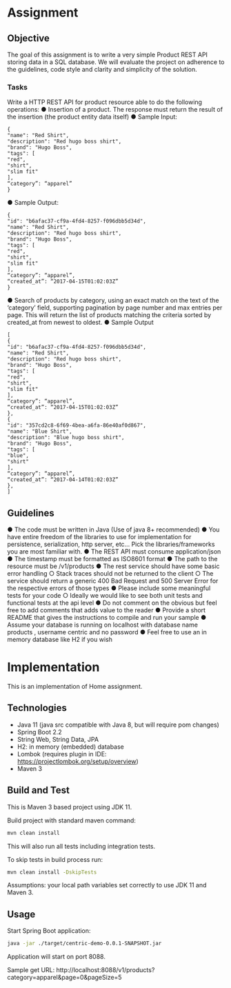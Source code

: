 # Assignment

## Objective
The goal of this assignment is to write a very simple Product REST API storing data in a SQL
database. We will evaluate the project on adherence to the guidelines, code style and clarity
and simplicity of the solution.

### Tasks
Write a HTTP REST API for product resource able to do the following operations:
● Insertion of a product. The response must return the result of the insertion (the product
entity data itself)
● Sample Input:
```
{
"name": "Red Shirt",
"description": "Red hugo boss shirt",
"brand": "Hugo Boss",
"tags": [
"red",
"shirt",
"slim fit"
],
“category”: “apparel”
}
```
● Sample Output:
```
{
"id": "b6afac37-cf9a-4fd4-8257-f096dbb5d34d",
"name": "Red Shirt",
"description": "Red hugo boss shirt",
"brand": "Hugo Boss",
"tags": [
"red",
"shirt",
"slim fit"
],
“category”: “apparel”,
“created_at”: “2017-04-15T01:02:03Z”
}
```
● Search of products by category, using an exact match on the text of the ‘category’ field,
supporting pagination by page number and max entries per page. This will return the list of
products matching the criteria sorted by created_at from newest to oldest.
● Sample Output
```
[
{
"id": "b6afac37-cf9a-4fd4-8257-f096dbb5d34d",
"name": "Red Shirt",
"description": "Red hugo boss shirt",
"brand": "Hugo Boss",
"tags": [
"red",
"shirt",
"slim fit"
],
“category”: “apparel”,
“created_at”: “2017-04-15T01:02:03Z”
},
{
"id": "357cd2c8-6f69-4bea-a6fa-86e40af0d867",
"name": "Blue Shirt",
"description": "Blue hugo boss shirt",
"brand": "Hugo Boss",
"tags": [
"blue",
"shirt"
],
“category”: “apparel”,
“created_at”: “2017-04-14T01:02:03Z”
},
]
```

## Guidelines
● The code must be written in Java (Use of java 8+ recommended)
● You have entire freedom of the libraries to use for implementation for persistence,
serialization, http server, etc... Pick the libraries/frameworks you are most familiar with.
● The REST API must consume application/json
● The timestamp must be formatted as ISO8601 format
● The path to the resource must be /v1/products
● The rest service should have some basic error handling
○ Stack traces should not be returned to the client
○ The service should return a generic 400 Bad Request and 500 Server Error for the
respective errors of those types
● Please include some meaningful tests for your code
○ Ideally we would like to see both unit tests and functional tests at the api level
● Do not comment on the obvious but feel free to add comments that adds value to the reader
● Provide a short README that gives the instructions to compile and run your sample
● Assume your database is running on localhost with database name products ,
username centric and no password
● Feel free to use an in memory database like H2 if you wish


# Implementation 

This is an implementation of Home assignment.  

## Technologies

* Java 11 (java src compatible with Java 8, but will require pom changes)
* Spring Boot 2.2
* String Web, String Data, JPA
* H2: in memory (embedded) database
* Lombok (requires plugin in IDE: https://projectlombok.org/setup/overview)
* Maven 3

## Build and Test

This is Maven 3 based project using JDK 11. 

Build project with standard maven command:

```bash
mvn clean install
```
This will also run all tests including integration tests.

To skip tests in build process run:

```bash
mvn clean install -DskipTests
```

Assumptions: your local path variables set correctly to use JDK 11 and Maven 3.

## Usage

Start Spring Boot application:
```bash
java -jar ./target/centric-demo-0.0.1-SNAPSHOT.jar
```

Application will start on port 8088. 

Sample get URL:
http://localhost:8088/v1/products?category=apparel&page=0&pageSize=5
